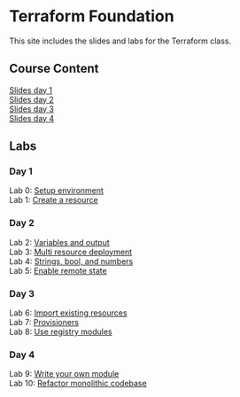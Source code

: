 # Terraform Foundation

This site includes the slides and labs for the Terraform class.

## Course Content   
[Slides day 1](https://www.dropbox.com/s/1j61f6p8f4x5ion/Day%201%20-%20Terraform.pdf?dl=0)   
[Slides day 2](https://www.dropbox.com/s/l4klurw1iqeuwlf/Day%202%20-%20Terraform.pdf?dl=0)   
[Slides day 3](https://www.dropbox.com/s/4xmbrcygqq20l7m/Day%203%20-%20Terraform.pdf?dl=0)   
[Slides day 4](https://www.dropbox.com/s/nwy3qobetldbm7h/Day%204%20-%20Terraform.pdf?dl=0)


## Labs
### Day 1   
Lab 0: [Setup environment](labs/lab-setup/)   
Lab 1: [Create a resource](labs/tf-first-instance)   

### Day 2   
Lab 2: [Variables and output](labs/tf-variables-and-output)   
Lab 3: [Multi resource deployment](labs/tf-more-variables)   
Lab 4: [Strings, bool, and numbers](labs/tf-even-more-variables)   
Lab 5: [Enable remote state](labs/tf-remote-state)   

### Day 3   
Lab 6: [Import existing resources](labs/tf-import)   
Lab 7: [Provisioners](labs/tf-provisioner)   
Lab 8: [Use registry modules](labs/tf-module)   

### Day 4    
Lab 9: [Write your own module](labs/tf-write-module)   
Lab 10: [Refactor monolithic codebase](labs/tf-refactor)   
